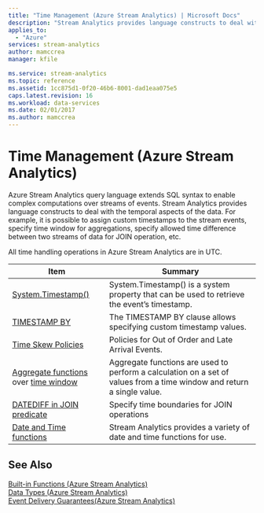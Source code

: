 ```yaml
---
title: "Time Management (Azure Stream Analytics) | Microsoft Docs"
description: "Stream Analytics provides language constructs to deal with the temporal aspects of the data."
applies_to: 
  - "Azure"
services: stream-analytics
author: mamccrea
manager: kfile

ms.service: stream-analytics
ms.topic: reference
ms.assetid: 1cc875d1-0f20-46b6-8001-dad1eaa075e5
caps.latest.revision: 16
ms.workload: data-services
ms.date: 02/01/2017
ms.author: mamccrea
---
```

# Time Management (Azure Stream Analytics)
  Azure Stream Analytics query language extends SQL syntax to enable complex computations over streams of events. Stream Analytics provides language constructs to deal with the temporal aspects of the data. For example, it is possible to assign custom timestamps to the stream events, specify time window for aggregations, specify allowed time difference between two streams of data for JOIN operation, etc.  
 
 All time handling operations in Azure Stream Analytics are in UTC.
 
 
|Item|Summary|  
|----------|-------------|  
|[System.Timestamp()](system-timestamp-stream-analytics.md)|System.Timestamp() is a system property that can be used to retrieve the event’s timestamp.|  
|[TIMESTAMP BY](timestamp-by-azure-stream-analytics.md)|The TIMESTAMP BY clause allows specifying custom timestamp values.|  
|[Time Skew Policies](time-skew-policies-azure-stream-analytics.md)|Policies for Out of Order and Late Arrival Events.|  
|[Aggregate functions](aggregate-functions-azure-stream-analytics.md) over [time window](windowing-azure-stream-analytics.md)|Aggregate functions are used to perform a calculation on a set of values from a time window and return a single value.|  
|[DATEDIFF in JOIN predicate](join-azure-stream-analytics.md)|Specify time boundaries for JOIN operations|  
|[Date and Time functions](date-and-time-functions-azure-stream-analytics.md)|Stream Analytics provides a variety of date and time functions for use.|  
  
## See Also  
 [Built-in Functions &#40;Azure Stream Analytics&#41;](built-in-functions-azure-stream-analytics.md)   
 [Data Types &#40;Azure Stream Analytics&#41;](data-types-azure-stream-analytics.md)   
 [Event Delivery Guarantees&#40;Azure Stream Analytics&#41;](event-delivery-guarantees-azure-stream-analytics.md)  
  
  
